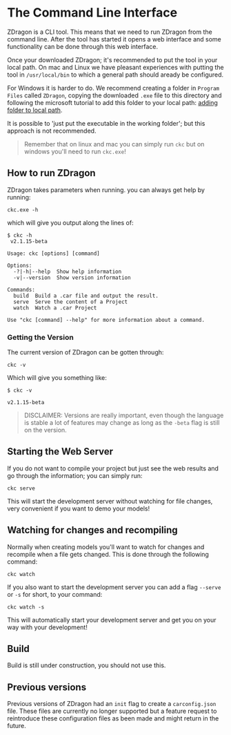 # The Command Line Interface

ZDragon is a CLI tool. This means that we need to run ZDragon from the command line. After the tool
has started it opens a web interface and some functionality can be done through this web interface.

Once your downloaded ZDragon; it's recommended to put the tool in your local path. On mac and Linux
we have pleasant experiences with putting the tool in `/usr/local/bin` to which a general path
should aready be configured.

For Windows it is harder to do. We recommend creating a folder in `Program Files` called `ZDragon`,
copying the downloaded `.exe` file to this directory and following the microsoft tutorial to add
this folder to your local path:
[adding folder to local path](<https://docs.microsoft.com/en-us/previous-versions/office/developer/sharepoint-2010/ee537574(v%3Doffice.14)>).

It is possible to 'just put the executable in the working folder'; but this approach is not
recommended.

> Remember that on linux and mac you can simply run `ckc` but on windows you'll need to run
> `ckc.exe`!

## How to run ZDragon

ZDragon takes parameters when running. you can always get help by running:

```
ckc.exe -h
```

which will give you output along the lines of:

```
$ ckc -h
 v2.1.15-beta

Usage: ckc [options] [command]

Options:
  -?|-h|--help  Show help information
  -v|--version  Show version information

Commands:
  build  Build a .car file and output the result.
  serve  Serve the content of a Project
  watch  Watch a .car Project

Use "ckc [command] --help" for more information about a command.
```

### Getting the Version

The current version of ZDragon can be gotten through:

```
ckc -v
```

Which will give you something like:

```
$ ckc -v

v2.1.15-beta
```

> DISCLAIMER: Versions are really important, even though the language is stable a lot of features
> may change as long as the `-beta` flag is still on the version.

## Starting the Web Server

If you do not want to compile your project but just see the web results and go through the
information; you can simply run:

```
ckc serve
```

This will start the development server without watching for file changes, very convenient if you
want to demo your models!

## Watching for changes and recompiling

Normally when creating models you'll want to watch for changes and recompile when a file gets
changed. This is done through the following command:

```
ckc watch
```

If you also want to start the development server you can add a flag `--serve` or `-s` for short, to
your command:

```
ckc watch -s
```

This will automatically start your development server and get you on your way with your development!

## Build

Build is still under construction, you should not use this.

## Previous versions

Previous versions of ZDragon had an `init` flag to create a `carconfig.json` file. These files are
currently no longer supported but a feature request to reintroduce these configuration files as been
made and might return in the future.

